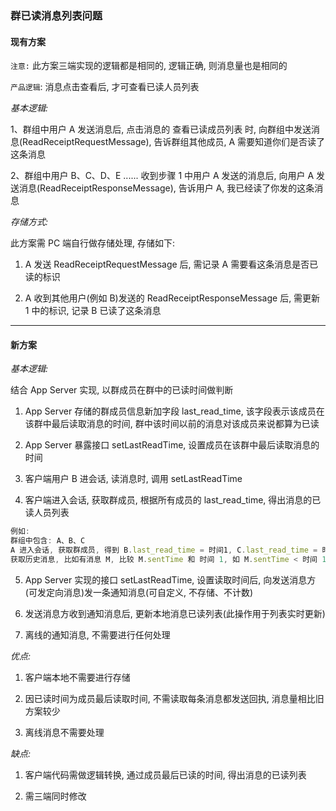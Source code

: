 ### 群已读消息列表问题

#### 现有方案

`注意:` 此方案三端实现的逻辑都是相同的, 逻辑正确, 则消息量也是相同的

`产品逻辑`: 消息点击查看后, 才可查看已读人员列表

*基本逻辑:*

1、群组中用户 A 发送消息后, 点击消息的 查看已读成员列表 时, 向群组中发送消息(ReadReceiptRequestMessage), 告诉群组其他成员, A 需要知道你们是否读了这条消息

2、群组中用户 B、C、D、E ...... 收到步骤 1 中用户 A 发送的消息后, 向用户 A 发送消息(ReadReceiptResponseMessage), 告诉用户 A, 我已经读了你发的这条消息

*存储方式:*

此方案需 PC 端自行做存储处理, 存储如下:

1. A 发送 ReadReceiptRequestMessage 后, 需记录 A 需要看这条消息是否已读的标识

2. A 收到其他用户(例如 B)发送的 ReadReceiptResponseMessage 后, 需更新 1 中的标识, 记录 B 已读了这条消息

<hr>

#### 新方案

*基本逻辑:*

结合 App Server 实现, 以群成员在群中的已读时间做判断

1. App Server 存储的群成员信息新加字段 last_read_time, 该字段表示该成员在该群中最后读取消息的时间, 群中该时间以前的消息对该成员来说都算为已读

2. App Server 暴露接口 setLastReadTime, 设置成员在该群中最后读取消息的时间

3. 客户端用户 B 进会话, 读消息时, 调用 setLastReadTime

4. 客户端进入会话, 获取群成员, 根据所有成员的 last_read_time, 得出消息的已读人员列表

```js
例如:
群组中包含: A、B、C
A 进入会话, 获取群成员, 得到 B.last_read_time = 时间1, C.last_read_time = 时间2
获取历史消息, 比如有消息 M, 比较 M.sentTime 和 时间 1, 如 M.sentTime < 时间 1, 说明 B 已读
```

5. App Server 实现的接口 setLastReadTime, 设置读取时间后, 向发送消息方(可发定向消息)发一条通知消息(可自定义, 不存储、不计数)

6. 发送消息方收到通知消息后, 更新本地消息已读列表(此操作用于列表实时更新)

7. 离线的通知消息, 不需要进行任何处理

*优点:*

1. 客户端本地不需要进行存储

2. 因已读时间为成员最后读取时间, 不需读取每条消息都发送回执, 消息量相比旧方案较少

3. 离线消息不需要处理

*缺点:*

1. 客户端代码需做逻辑转换, 通过成员最后已读的时间, 得出消息的已读列表

2. 需三端同时修改